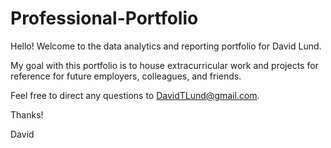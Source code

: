 # Professional-Portfolio

Hello! Welcome to the data analytics and reporting portfolio for David Lund. 

My goal with this portfolio is to house extracurricular work and projects for reference for future employers, colleagues, and friends.

Feel free to direct any questions to DavidTLund@gmail.com.

Thanks!

David
